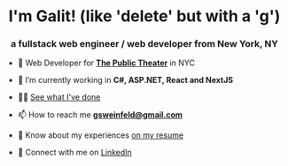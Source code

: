 <h1 align="center">I'm Galit! (like 'delete' but with a 'g')</h1>
<h3 align="center">a fullstack web engineer / web developer from New York, NY</h3>

- 🔭 Web Developer for [**The Public Theater**](https://publictheater.org/) in NYC

- 🌱 I’m currently working in **C#, ASP.NET, React and NextJS**

- 👨‍💻 [See what I've done](https://www.Galitie.com)

- 📫 How to reach me **gsweinfeld@gmail.com**

- 📄 Know about my experiences [on my resume](https://docs.google.com/document/d/14-UH9hPYvC_GFtm55zFInI8R3mKKiXDvwkDXawYMegY/edit?usp=sharing)

- 🔗 Connect with me on [LinkedIn](https://www.linkedin.com/in/galit-weinfeld/) 



